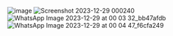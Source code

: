 ![image](https://github.com/Asrul90/122_RestAPI/assets/114927495/47bd38c8-e8b7-44e2-8272-1be47da584dd)
![Screenshot 2023-12-29 000240](https://github.com/Asrul90/122_RestAPI/assets/114927495/308a4861-46b3-4ebb-9f69-f4bb4897d67b)
![WhatsApp Image 2023-12-29 at 00 03 32_bb47afdb](https://github.com/Asrul90/122_RestAPI/assets/114927495/09dd1387-4c51-445f-b9c4-6d6e75b7e93e)
![WhatsApp Image 2023-12-29 at 00 04 47_f6cfa249](https://github.com/Asrul90/122_RestAPI/assets/114927495/a2c36ab3-89e1-429a-8d67-e56d5aea4968)

